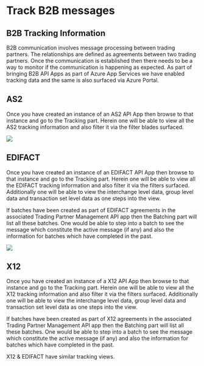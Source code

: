 <properties 
   pageTitle="Track B2B messages" 
   description="This topic covers tracking of B2B processing" 
   services="app-service\logic" 
   documentationCenter=".net,nodejs,java" 
   authors="rajram" 
   manager="dwrede" 
   editor=""/>

<tags
   ms.service="app-service-logic"
   ms.devlang="multiple"
   ms.topic="article"
   ms.tgt_pltfrm="na"
   ms.workload="integration" 
   ms.date="07/01/2015"
   ms.author="rajram"/>


# Track B2B messages

## B2B Tracking Information
B2B communication involves message processing between trading partners. The relationships are defined as agreements between two trading partners. Once the communication is established then there needs to be a way to monitor if the communication is happening as expected. 
As part of bringing B2B API Apps as part of Azure App Services we have enabled tracking data and the same is also surfaced via Azure Portal. 

## AS2
Once you have created an instance of an AS2 API App then browse to that instance and go to the Tracking part. Herein one will be able to view all the AS2 tracking information and also filter it via the filter blades surfaced.

![][1]  

## EDIFACT
Once you have created an instance of an EDIFACT API App then browse to that instance and go to the Tracking part. Herein one will be able to view all the EDIFACT tracking information and also filter it via the filters surfaced.
Additionally one will be able to view the interchange level data, group level data and transaction set level data as one steps into the view. 

If batches have been created as part of EDIFACT agreements in the associated Trading Partner Management API app then the Batching part will list all these batches. One would be able to step into a batch to see the message which constitute the active message (if any) and also the information for batches which have completed in the past.

![][2]      

## X12
Once you have created an instance of a X12 API App then browse to that instance and go to the Tracking part. Herein one will be able to view all the X12 tracking information and also filter it via the filters surfaced.
Additionally one will be able to view the interchange level data, group level data and transaction set level data as one steps into the view. 

If batches have been created as part of X12 agreements in the associated Trading Partner Management API app then the Batching part will list all these batches. One would be able to step into a batch to see the message which constitute the active message (if any) and also the information for batches which have completed in the past. 

X12 & EDIFACT have similar tracking views. 

<!--Image references-->
[1]: ./media/app-service-logic-track-b2b-messages/AS2Tracking.jpg
[2]: ./media/app-service-logic-track-b2b-messages/EDIFACTTracking.jpg 
